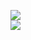 [![](https://img.shields.io/badge/Made%20With-Github%20Spray-lightgrey.svg?style=for-the-badge&logo=github)](https://github.com/Annihil/github-spray#23716)  
[![](https://i.imgur.com/2DrTn0Z.gif)](https://github.com/Annihil/github-spray)